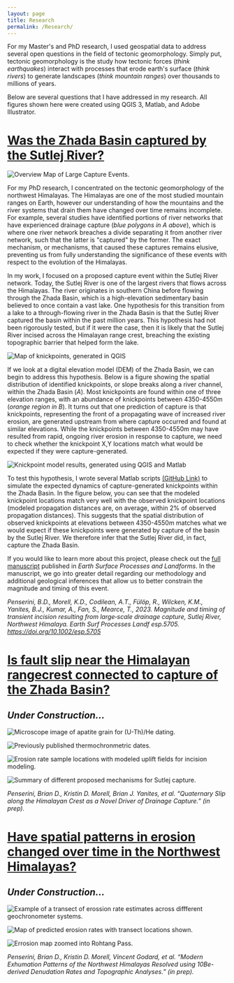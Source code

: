 ```yaml
---
layout: page
title: Research
permalink: /Research/
---
```


For my Master's and PhD research, I used geospatial data to address several open questions in the field of tectonic geomorphology. Simply put, tectonic geomorphology is the study how tectonic forces (<i>think earthquakes</i>) interact with processes that erode earth's surface (<i>think rivers</i>) to generate landscapes (<i>think mountain ranges</i>) over thousands to millions of years. 

Below are several questions that I have addressed in my research. All figures shown here were created using QGIS 3, Matlab, and Adobe Illustrator.

# <u>Was the Zhada Basin captured by the Sutlej River?</u>

![Overview Map of Large Capture Events.](./Images/HimalayaCaptureAnalogs_240116b.png) 

For my PhD research, I concentrated on the tectonic geomorphology of the northwest Himalayas. The Himalayas are one of the most studied mountain ranges on Earth, however our understanding of how the mountains and the river systems that drain them have changed over time remains incomplete. For example, several studies have identified portions of river networks that have experienced drainage capture (<i>blue polygons in A above</i>), which is where one river network breaches a divide separating it from another river network, such that the latter is "captured" by the former. The exact mechanism, or mechanisms, that caused these captures remains elusive, preventing us from fully understanding the significance of these events with respect to the evolution of the Himalayas.   

 In my work, I focused on a proposed capture event within the Sutlej River network. Today, the Sutlej River is one of the largest rivers that flows across the Himalayas. The river originates in southern China before flowing through the Zhada Basin, which is a high-elevation sedimentary basin believed to once contain a vast lake. One hypothesis for this transition from a lake to a through-flowing river in the Zhada Basin is that the Sutlej River captured the basin within the past million years. This hypothesis had not been rigorously tested, but if it were the case, then it is likely that the Sutlej River incised across the Himalayan range crest, breaching the existing topographic barrier that helped form the lake.

![Map of knickpoints, generated in QGIS](./Images/Figure_3.png)

If we look at a digital elevation model (DEM) of the Zhada Basin, we can begin to address this hypothesis. Below is a figure showing the spatial distribution of identified knickpoints, or slope breaks along a river channel, within the Zhada Basin (<i>A</i>). Most knickpoints are found within one of three elevation ranges, with an abundance of knickpoints between 4350-4550m (<i>orange region in B</i>). It turns out that one prediction of capture is that knickpoints, representing the front of a propagating wave of increased river erosion, are generated upstream from where capture occurred and found at similar elevations. While the knickpoints between 4350-4550m may have resulted from rapid, ongoing river erosion in response to capture, we need to check whether the knickpoint X,Y locations match what would be expected if they were capture-generated.

![Knickpoint model results, generated using QGIS and Matlab](./Images/ModelExample_230420a.png)

To test this hypothesis, I wrote several Matlab scripts [(GitHub Link)](https://github.com/BPenserini/KPPropagation) to simulate the expected dynamics of capture-generated knickpoints within the Zhada Basin. In the figure below, you can see that the modeled knickpoint locations match very well with the observed knickpoint locations (modeled propagation distances are, on average, within 2% of observed propagation distances). This suggests that the spatial distribution of observed knickpoints at elevations between 4350-4550m matches what we would expect if these knickpoints were generated by capture of the basin by the Sutlej River. We therefore infer that the Sutlej River did, in fact, capture the Zhada Basin.

If you would like to learn more about this project, please check out the [full manuscript](https://onlinelibrary.wiley.com/doi/10.1002/esp.5705) published in <i>Earth Surface Processes and Landforms</i>. In the manuscript, we go into greater detail regarding our methodology and additional geological inferences that allow us to better constrain the magnitude and timing of this event.

<i>Penserini, B.D., Morell, K.D., Codilean, A.T., Fülöp, R., Wilcken, K.M., Yanites, B.J., Kumar, A., Fan, S., Mearce, T., 2023. Magnitude and timing of transient incision resulting from large‐scale drainage capture, Sutlej River, Northwest Himalaya. Earth Surf Processes Landf esp.5705. https://doi.org/10.1002/esp.5705</i>


# <u>Is fault slip near the Himalayan rangecrest connected to capture of the Zhada Basin?</u>

## <i> Under Construction... </i>

![Microscope image of apatite grain for (U-Th)/He dating.](./Images/IN19AHE1_A03A.png)

![Previously published thermochronmetric dates.](./Images/SutlejThermochronPublished_wGeol_240119a.png)

![Erosion rate sample locations with modeled uplift fields for incision modeling.](./Images/Be10Map_withUpliftProfile_240120a.png)

![Summary of different proposed mechanisms for Sutlej capture.](./Images/CombinedExampleMechanisms_240122c.png)

<i>Penserini, Brian D., Kristin D. Morell, Brian J. Yanites, et al. “Quaternary Slip along the Himalayan Crest as a Novel Driver of Drainage Capture.” (in prep).</i>

# <u>Have spatial patterns in erosion changed over time in the Northwest Himalayas?</u>

## <i> Under Construction... </i>

![Example of a transect of erossion rate estimates across diffferent geochronometer systems.](./Images/ErosionTransectExample.png)

![Map of predicted erosion rates with transect locations shown.](./Images/ksnQ_ErosionMap_240301a.png)

![Errosion map zoomed into Rohtang Pass.](./Images/RohtangPassZoom_240222a.png)

<i>Penserini, Brian D., Kristin D. Morell, Vincent Godard, et al. “Modern Exhumation Patterns of the Northwest Himalayas Resolved using 10Be-derived Denudation Rates and Topographic Analyses.” (in prep).</i>






